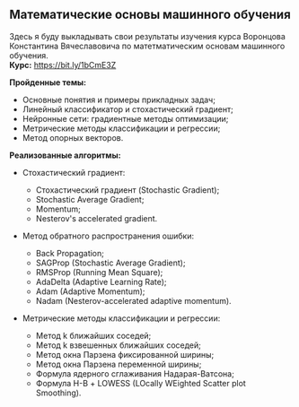 ## Математические основы машинного обучения
Здесь я буду выкладывать свои результаты изучения курса Воронцова
Константина Вячеславовича по матетматическим основам машинного обучения.  
**Курс:** https://bit.ly/1bCmE3Z  
  
**Пройденные темы:**  
* Основные понятия и примеры прикладных задач;
* Линейный классификатор и стохастический градиент;
* Нейронные сети: градиентные методы оптимизации;  
* Метрические методы классификации и регрессии;
* Метод опорных векторов.

**Реализованные алгоритмы:**
* Стохастический градиент:  
    * Стохастический градиент (Stochastic Gradient);  
    * Stochastic Average Gradient;
    * Momentum;  
    * Nesterov's accelerated gradient.


* Метод обратного распространения ошибки:
    * Back Propagation;
    * SAGProp (Stochastic Average Gradient);
    * RMSProp (Running Mean Square);
    * AdaDelta (Adaptive Learning Rate);
    * Adam (Adaptive Momentum);
    * Nadam (Nesterov-accelerated adaptive momentum).


* Метрические методы классификации и регрессии:
    * Метод k ближайших соседей;
    * Метод k взвешенных ближайших соседей;
    * Метод окна Парзена фиксированной ширины;
    * Метод окна Парзена переменной ширины;
    * Формула ядерного сглаживания Надарая-Ватсона;
    * Формула Н-В + LOWESS (LOcally WEighted Scatter plot Smoothing).
